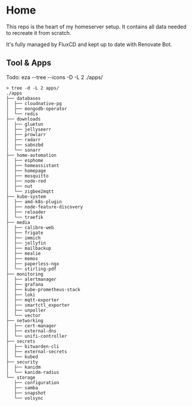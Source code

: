# Home
This repo is the heart of my homeserver setup. It contains all data needed to recreate it from scratch.

It's fully managed by FluxCD and kept up to date with Renovate Bot.

## Tool & Apps
Todo: eza --tree --icons -D -L 2 ./apps/
```
> tree -d -L 2 apps/
./apps
├── databases
│  ├── cloudnative-pg
│  ├── mongodb-operator
│  └── redis
├── downloads
│  ├── gluetun
│  ├── jellyseerr
│  ├── prowlarr
│  ├── radarr
│  ├── sabnzbd
│  └── sonarr
├── home-automation
│  ├── esphome
│  ├── homeassistant
│  ├── homepage
│  ├── mosquitto
│  ├── node-red
│  ├── nut
│  └── zigbee2mqtt
├── kube-system
│  ├── amd-k8s-plugin
│  ├── node-feature-discovery
│  ├── reloader
│  └── traefik
├── media
│  ├── calibre-web
│  ├── frigate
│  ├── immich
│  ├── jellyfin
│  ├── mailbackup
│  ├── mealie
│  ├── memos
│  ├── paperless-ngx
│  └── stirling-pdf
├── monitoring
│  ├── alertmanager
│  ├── grafana
│  ├── kube-prometheus-stack
│  ├── loki
│  ├── mqtt-exporter
│  ├── smartctl_exporter
│  ├── unpoller
│  └── vector
├── networking
│  ├── cert-manager
│  ├── external-dns
│  └── unifi-controller
├── secrets
│  ├── bitwarden-cli
│  ├── external-secrets
│  └── kubed
├── security
│  ├── kanidm
│  └── kanidm-radius
└── storage
   ├── configuration
   ├── samba
   ├── snapshot
   └── volsync
```
